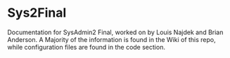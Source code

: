 # Sys2Final
Documentation for SysAdmin2 Final, worked on by Louis Najdek and Brian Anderson. A Majority of the information is found in the Wiki of this repo, while configuration files are found in the code section.
